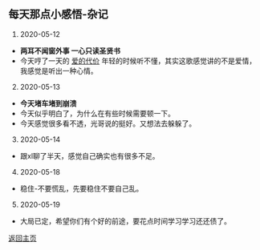 ## 每天那点小感悟-杂记

1. 2020-05-12
- **两耳不闻窗外事 一心只读圣贤书**
- 今天哼了一天的 [爱的代价](https://music.163.com/song?id=108299&userid=92620763) 年轻的时候听不懂，其实这歌感觉讲的不是爱情，我感觉是听出一种心情。
  
2. 2020-05-13
- **今天堵车堵到崩溃**
- 今天似乎明白了，为什么在有些时候需要顿一下。
- 今天感觉很多看不透，光哥说的挺好。又想法去躲躲了。

3. 2020-05-14
- 跟xl聊了半天，感觉自己确实也有很多不足。

4. 2020-05-18
- 稳住-不要慌乱，先要稳住不要自己乱。

5. 2020-05-19
- 大局已定，希望你们有个好的前途，要花点时间学习学习还还债了。












[返回主页](/) 